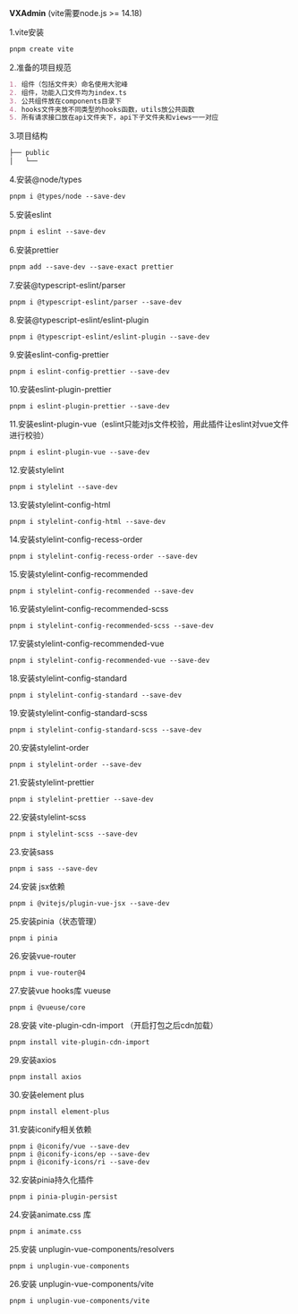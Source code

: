 **VXAdmin** (vite需要node.js >= 14.18)

1.vite安装

```markdown
pnpm create vite
```

2.准备的项目规范

```markdown
1. 组件（包括文件夹）命名使用大驼峰
2. 组件，功能入口文件均为index.ts
3. 公共组件放在components目录下
4. hooks文件夹放不同类型的hooks函数，utils放公共函数
5. 所有请求接口放在api文件夹下，api下子文件夹和views一一对应
```

3.项目结构

```markdown
├── public
│   └──
```

4.安装@node/types

```markdown
pnpm i @types/node --save-dev
```

5.安装eslint

```markdown
pnpm i eslint --save-dev
```

6.安装prettier

```markdown
pnpm add --save-dev --save-exact prettier
```

7.安装@typescript-eslint/parser

```mark
pnpm i @typescript-eslint/parser --save-dev
```

8.安装@typescript-eslint/eslint-plugin

```mark
pnpm i @typescript-eslint/eslint-plugin --save-dev
```

9.安装eslint-config-prettier

```mark
pnpm i eslint-config-prettier --save-dev
```

10.安装eslint-plugin-prettier

```mark
pnpm i eslint-plugin-prettier --save-dev
```

11.安装eslint-plugin-vue（eslint只能对js文件校验，用此插件让eslint对vue文件进行校验）

```mark
pnpm i eslint-plugin-vue --save-dev
```

12.安装stylelint

```mark
pnpm i stylelint --save-dev
```

13.安装stylelint-config-html

```mark
pnpm i stylelint-config-html --save-dev
```

14.安装stylelint-config-recess-order

```mark
pnpm i stylelint-config-recess-order --save-dev
```

15.安装stylelint-config-recommended

```mark
pnpm i stylelint-config-recommended --save-dev
```

16.安装stylelint-config-recommended-scss

```mark
pnpm i stylelint-config-recommended-scss --save-dev
```

17.安装stylelint-config-recommended-vue

```mark
pnpm i stylelint-config-recommended-vue --save-dev
```

18.安装stylelint-config-standard

```mark
pnpm i stylelint-config-standard --save-dev
```

19.安装stylelint-config-standard-scss

```mark
pnpm i stylelint-config-standard-scss --save-dev
```

20.安装stylelint-order

```mark
pnpm i stylelint-order --save-dev
```

21.安装stylelint-prettier

```mark
pnpm i stylelint-prettier --save-dev
```

22.安装stylelint-scss

```mark
pnpm i stylelint-scss --save-dev
```

23.安装sass

```mark
pnpm i sass --save-dev
```

24.安装 jsx依赖

```mark
pnpm i @vitejs/plugin-vue-jsx --save-dev
```

25.安装pinia（状态管理）

```mark
pnpm i pinia
```

26.安装vue-router

```mark
pnpm i vue-router@4
```

27.安装vue hooks库 vueuse

```mark
pnpm i @vueuse/core
```

28.安装 vite-plugin-cdn-import （开启打包之后cdn加载）

```mark
pnpm install vite-plugin-cdn-import
```

29.安装axios

```mark
pnpm install axios
```

30.安装element plus

```mark
pnpm install element-plus
```

31.安装iconify相关依赖

```mark
pnpm i @iconify/vue --save-dev
pnpm i @iconify-icons/ep --save-dev
pnpm i @iconify-icons/ri --save-dev
```

32.安装pinia持久化插件

```mark
pnpm i pinia-plugin-persist
```

24.安装animate.css 库

```mark
pnpm i animate.css
```

25.安装 unplugin-vue-components/resolvers

```mark
pnpm i unplugin-vue-components
```

26.安装 unplugin-vue-components/vite

```mark
pnpm i unplugin-vue-components/vite
```

